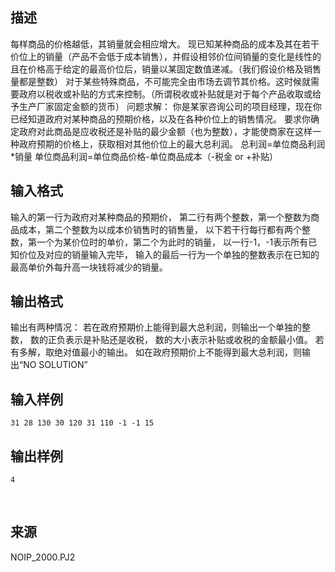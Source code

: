 ## 描述

每样商品的价格越低，其销量就会相应增大。 现已知某种商品的成本及其在若干价位上的销量（产品不会低于成本销售），并假设相邻价位间销量的变化是线性的且在价格高于给定的最高价位后，销量以某固定数值递减。（我们假设价格及销售量都是整数） 对于某些特殊商品，不可能完全由市场去调节其价格。这时候就需要政府以税收或补贴的方式来控制。（所谓税收或补贴就是对于每个产品收取或给予生产厂家固定金额的货币） 问题求解： 你是某家咨询公司的项目经理，现在你已经知道政府对某种商品的预期价格，以及在各种价位上的销售情况。 要求你确定政府对此商品是应收税还是补贴的最少金额（也为整数），才能使商家在这样一种政府预期的价格上，获取相对其他价位上的最大总利润。 总利润=单位商品利润*销量 单位商品利润=单位商品价格-单位商品成本（-税金 or +补贴）

## 输入格式

输入的第一行为政府对某种商品的预期价， 第二行有两个整数，第一个整数为商品成本，第二个整数为以成本价销售时的销售量， 以下若干行每行都有两个整数，第一个为某价位时的单价，第二个为此时的销量， 以一行-1，-1表示所有已知价位及对应的销量输入完毕， 输入的最后一行为一个单独的整数表示在已知的最高单价外每升高一块钱将减少的销量。 

## 输出格式

输出有两种情况： 若在政府预期价上能得到最大总利润，则输出一个单独的整数， 数的正负表示是补贴还是收税， 数的大小表示补贴或收税的金额最小值。 若有多解，取绝对值最小的输出。 如在政府预期价上不能得到最大总利润，则输出“NO SOLUTION”

## 输入样例

```plaintext
31 28 130 30 120 31 110 -1 -1 15 
```

## 输出样例

```plaintext
4
```



 

## 来源

NOIP_2000.PJ2

